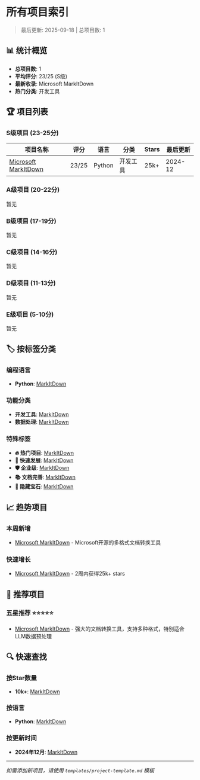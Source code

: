 # 所有项目索引

> 最后更新: 2025-09-18 | 总项目数: 1

## 📊 统计概览

- **总项目数**: 1
- **平均评分**: 23/25 (S级)
- **最新收录**: Microsoft MarkItDown
- **热门分类**: 开发工具

## 🏆 项目列表

### S级项目 (23-25分)
| 项目名称 | 评分 | 语言 | 分类 | Stars | 最后更新 |
|----------|------|------|------|-------|----------|
| [Microsoft MarkItDown](../categories/development-tools/markitdown.md) | 23/25 | Python | 开发工具 | 25k+ | 2024-12 |

### A级项目 (20-22分)
暂无

### B级项目 (17-19分)
暂无

### C级项目 (14-16分)
暂无

### D级项目 (11-13分)
暂无

### E级项目 (5-10分)
暂无

## 🏷️ 按标签分类

### 编程语言
- **Python**: [MarkItDown](../categories/development-tools/markitdown.md)

### 功能分类
- **开发工具**: [MarkItDown](../categories/development-tools/markitdown.md)
- **数据处理**: [MarkItDown](../categories/development-tools/markitdown.md)

### 特殊标签
- **🔥 热门项目**: [MarkItDown](../categories/development-tools/markitdown.md)
- **🚀 快速发展**: [MarkItDown](../categories/development-tools/markitdown.md)
- **🛡️ 企业级**: [MarkItDown](../categories/development-tools/markitdown.md)
- **📚 文档完善**: [MarkItDown](../categories/development-tools/markitdown.md)
- **💎 隐藏宝石**: [MarkItDown](../categories/development-tools/markitdown.md)

## 📈 趋势项目

### 本周新增
- [Microsoft MarkItDown](../categories/development-tools/markitdown.md) - Microsoft开源的多格式文档转换工具

### 快速增长
- [Microsoft MarkItDown](../categories/development-tools/markitdown.md) - 2周内获得25k+ stars

## 🎯 推荐项目

### 五星推荐 ⭐⭐⭐⭐⭐
- [Microsoft MarkItDown](../categories/development-tools/markitdown.md) - 强大的文档转换工具，支持多种格式，特别适合LLM数据预处理

## 🔍 快速查找

### 按Star数量
- **10k+**: [MarkItDown](../by-stars/10k-plus/markitdown.md)

### 按语言
- **Python**: [MarkItDown](../by-language/python/markitdown.md)

### 按更新时间
- **2024年12月**: [MarkItDown](../categories/development-tools/markitdown.md)

---

*如需添加新项目，请使用 `templates/project-template.md` 模板*